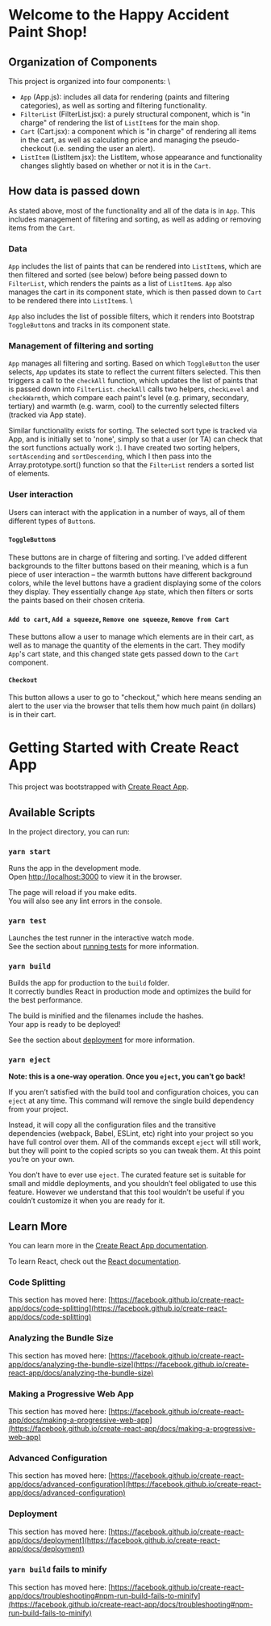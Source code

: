# Welcome to the Happy Accident Paint Shop!

## Organization of Components

This project is organized into four components: \
- `App` (App.js): includes all data for rendering (paints and filtering categories),
as well as sorting and filtering functionality.
- `FilterList` (FilterList.jsx): a purely structural component, which is "in charge"
of rendering the list of `ListItem`s for the main shop.
- `Cart` (Cart.jsx): a component which is "in charge" of rendering all items in the cart,
as well as calculating price and managing the pseudo-checkout (i.e. sending the user an alert).
- `ListItem` (ListItem.jsx): the ListItem, whose appearance and functionality changes
slightly based on whether or not it is in the `Cart`.

## How data is passed down

As stated above, most of the functionality and all of the data is in `App`. This includes
management of filtering and sorting, as well as adding or removing items from the `Cart`.

### Data

`App` includes the list of paints that can be rendered into `ListItem`s, which are then filtered and sorted (see below)
before being passed down to `FilterList`, which renders the paints as a list of `ListItem`s. `App` also manages
the cart in its component state, which is then passed down to `Cart` to be rendered there into `ListItem`s. \

`App` also includes the list of possible filters, which it renders into Bootstrap `ToggleButton`s and
tracks in its component state.

### Management of filtering and sorting

`App` manages all filtering and sorting. Based on which `ToggleButton` the user selects,
`App` updates its state to reflect the current filters selected. This then triggers a call to
the `checkAll` function, which updates the list of paints that is passed down into `FilterList`.
`checkAll` calls two helpers, `checkLevel` and `checkWarmth`, which compare each paint's
level (e.g. primary, secondary, tertiary) and warmth (e.g. warm, cool) to the currently
selected filters (tracked via App state).

Similar functionality exists for sorting. The selected sort type is tracked via App, and is initially set
to 'none', simply so that a user (or TA) can check that the sort functions actually work :). I have created
two sorting helpers, `sortAscending` and `sortDescending`, which I then pass into the Array.prototype.sort()
function so that the `FilterList` renders a sorted list of elements.

### User interaction

Users can interact with the application in a number of ways, all of them different types
of `Button`s.

#### `ToggleButton`s

These buttons are in charge of filtering and sorting. I've added different backgrounds to the
filter buttons based on their meaning, which is a fun piece of user interaction – the warmth buttons
have different background colors, while the level buttons have a gradient displaying some of the colors
they display. They essentially change `App` state, which then filters or sorts the paints based on their
chosen criteria.

#### `Add to cart`, `Add a squeeze`, `Remove one squeeze`, `Remove from Cart`

These buttons allow a user to manage which elements are in their cart, as well as
to manage the quantity of the elements in the cart. They modify `App`'s cart state,
and this changed state gets passed down to the `Cart` component.

#### `Checkout`

This button allows a user to go to "checkout," which here means sending an alert
to the user via the browser that tells them how much paint (in dollars) is in their
cart.

# Getting Started with Create React App

This project was bootstrapped with [Create React App](https://github.com/facebook/create-react-app).

## Available Scripts

In the project directory, you can run:

### `yarn start`

Runs the app in the development mode.\
Open [http://localhost:3000](http://localhost:3000) to view it in the browser.

The page will reload if you make edits.\
You will also see any lint errors in the console.

### `yarn test`

Launches the test runner in the interactive watch mode.\
See the section about [running tests](https://facebook.github.io/create-react-app/docs/running-tests) for more information.

### `yarn build`

Builds the app for production to the `build` folder.\
It correctly bundles React in production mode and optimizes the build for the best performance.

The build is minified and the filenames include the hashes.\
Your app is ready to be deployed!

See the section about [deployment](https://facebook.github.io/create-react-app/docs/deployment) for more information.

### `yarn eject`

**Note: this is a one-way operation. Once you `eject`, you can’t go back!**

If you aren’t satisfied with the build tool and configuration choices, you can `eject` at any time. This command will remove the single build dependency from your project.

Instead, it will copy all the configuration files and the transitive dependencies (webpack, Babel, ESLint, etc) right into your project so you have full control over them. All of the commands except `eject` will still work, but they will point to the copied scripts so you can tweak them. At this point you’re on your own.

You don’t have to ever use `eject`. The curated feature set is suitable for small and middle deployments, and you shouldn’t feel obligated to use this feature. However we understand that this tool wouldn’t be useful if you couldn’t customize it when you are ready for it.

## Learn More

You can learn more in the [Create React App documentation](https://facebook.github.io/create-react-app/docs/getting-started).

To learn React, check out the [React documentation](https://reactjs.org/).

### Code Splitting

This section has moved here: [https://facebook.github.io/create-react-app/docs/code-splitting](https://facebook.github.io/create-react-app/docs/code-splitting)

### Analyzing the Bundle Size

This section has moved here: [https://facebook.github.io/create-react-app/docs/analyzing-the-bundle-size](https://facebook.github.io/create-react-app/docs/analyzing-the-bundle-size)

### Making a Progressive Web App

This section has moved here: [https://facebook.github.io/create-react-app/docs/making-a-progressive-web-app](https://facebook.github.io/create-react-app/docs/making-a-progressive-web-app)

### Advanced Configuration

This section has moved here: [https://facebook.github.io/create-react-app/docs/advanced-configuration](https://facebook.github.io/create-react-app/docs/advanced-configuration)

### Deployment

This section has moved here: [https://facebook.github.io/create-react-app/docs/deployment](https://facebook.github.io/create-react-app/docs/deployment)

### `yarn build` fails to minify

This section has moved here: [https://facebook.github.io/create-react-app/docs/troubleshooting#npm-run-build-fails-to-minify](https://facebook.github.io/create-react-app/docs/troubleshooting#npm-run-build-fails-to-minify)
